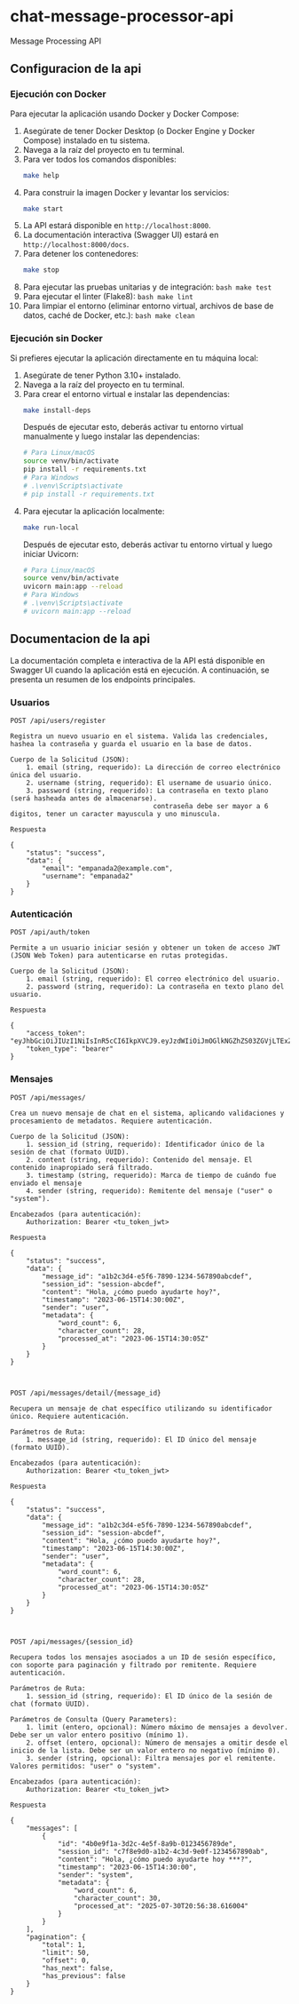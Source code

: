 # chat-message-processor-api
Message Processing API

## Configuracion de la api
### Ejecución con Docker
Para ejecutar la aplicación usando Docker y Docker Compose:

1.  Asegúrate de tener Docker Desktop (o Docker Engine y Docker Compose) instalado en tu sistema.
2.  Navega a la raíz del proyecto en tu terminal.
3.  Para ver todos los comandos disponibles:
    ```bash
    make help
    ```
4.  Para construir la imagen Docker y levantar los servicios:
    ```bash
    make start
    ```
5.  La API estará disponible en `http://localhost:8000`.
6.  La documentación interactiva (Swagger UI) estará en `http://localhost:8000/docs`.
7.  Para detener los contenedores:
    ```bash
    make stop
    ```
8.   Para ejecutar las pruebas unitarias y de integración:
    ```bash
    make test
    ```
9.   Para ejecutar el linter (Flake8):
    ```bash
    make lint
    ```
10.  Para limpiar el entorno (eliminar entorno virtual, archivos de base de datos, caché de Docker, etc.):
    ```bash
    make clean
    ```


### Ejecución sin Docker
Si prefieres ejecutar la aplicación directamente en tu máquina local:

1.  Asegúrate de tener Python 3.10+ instalado.
2.  Navega a la raíz del proyecto en tu terminal.
3.  Para crear el entorno virtual e instalar las dependencias:
    ```bash
    make install-deps
    ```
    Después de ejecutar esto, deberás activar tu entorno virtual manualmente y luego instalar las dependencias:
    ```bash
    # Para Linux/macOS
    source venv/bin/activate
    pip install -r requirements.txt
    # Para Windows
    # .\venv\Scripts\activate
    # pip install -r requirements.txt
    ```
4.  Para ejecutar la aplicación localmente:
    ```bash
    make run-local
    ```
    Después de ejecutar esto, deberás activar tu entorno virtual y luego iniciar Uvicorn:
    ```bash
    # Para Linux/macOS
    source venv/bin/activate
    uvicorn main:app --reload
    # Para Windows
    # .\venv\Scripts\activate
    # uvicorn main:app --reload
    ```

## Documentacion de la api
La documentación completa e interactiva de la API está disponible en Swagger UI cuando la aplicación está en ejecución. A continuación, se presenta un resumen de los endpoints principales.

### Usuarios

    POST /api/users/register

    Registra un nuevo usuario en el sistema. Valida las credenciales, hashea la contraseña y guarda el usuario en la base de datos.

    Cuerpo de la Solicitud (JSON):
        1. email (string, requerido): La dirección de correo electrónico única del usuario.
        2. username (string, requerido): El username de usuario único.
        3. password (string, requerido): La contraseña en texto plano (será hasheada antes de almacenarse).
                                        contraseña debe ser mayor a 6 digitos, tener un caracter mayuscula y uno minuscula.

    Respuesta

    {
        "status": "success",
        "data": {
            "email": "empanada2@example.com",
            "username": "empanada2"
        }
    }


### Autenticación

    POST /api/auth/token

    Permite a un usuario iniciar sesión y obtener un token de acceso JWT (JSON Web Token) para autenticarse en rutas protegidas.

    Cuerpo de la Solicitud (JSON):
        1. email (string, requerido): El correo electrónico del usuario.
        2. password (string, requerido): La contraseña en texto plano del usuario.

    Respuesta

    {
        "access_token": "eyJhbGciOiJIUzI1NiIsInR5cCI6IkpXVCJ9.eyJzdWIiOiJmOGlkNGZhZS03ZGVjLTExZDAtYTc2NS0wMGEwYzkxZTZiZjYiLCJleHAiOjE2NzgwNTI0MDB9.some_signature_here",
        "token_type": "bearer"
    }


### Mensajes

    POST /api/messages/

    Crea un nuevo mensaje de chat en el sistema, aplicando validaciones y procesamiento de metadatos. Requiere autenticación.

    Cuerpo de la Solicitud (JSON):
        1. session_id (string, requerido): Identificador único de la sesión de chat (formato UUID).
        2. content (string, requerido): Contenido del mensaje. El contenido inapropiado será filtrado.
        3. timestamp (string, requerido): Marca de tiempo de cuándo fue enviado el mensaje
        4. sender (string, requerido): Remitente del mensaje ("user" o "system").
    
    Encabezados (para autenticación):
        Authorization: Bearer <tu_token_jwt>

    Respuesta

    {
        "status": "success",
        "data": {
            "message_id": "a1b2c3d4-e5f6-7890-1234-567890abcdef",
            "session_id": "session-abcdef",
            "content": "Hola, ¿cómo puedo ayudarte hoy?",
            "timestamp": "2023-06-15T14:30:00Z",
            "sender": "user",
            "metadata": {
                "word_count": 6,
                "character_count": 28,
                "processed_at": "2023-06-15T14:30:05Z"
            }
        }
    }



    POST /api/messages/detail/{message_id}

    Recupera un mensaje de chat específico utilizando su identificador único. Requiere autenticación.

    Parámetros de Ruta:
        1. message_id (string, requerido): El ID único del mensaje (formato UUID).
    
    Encabezados (para autenticación):
        Authorization: Bearer <tu_token_jwt>

    Respuesta

    {
        "status": "success",
        "data": {
            "message_id": "a1b2c3d4-e5f6-7890-1234-567890abcdef",
            "session_id": "session-abcdef",
            "content": "Hola, ¿cómo puedo ayudarte hoy?",
            "timestamp": "2023-06-15T14:30:00Z",
            "sender": "user",
            "metadata": {
                "word_count": 6,
                "character_count": 28,
                "processed_at": "2023-06-15T14:30:05Z"
            }
        }
    }



    POST /api/messages/{session_id}

    Recupera todos los mensajes asociados a un ID de sesión específico, con soporte para paginación y filtrado por remitente. Requiere autenticación.

    Parámetros de Ruta:
        1. session_id (string, requerido): El ID único de la sesión de chat (formato UUID).

    Parámetros de Consulta (Query Parameters):
        1. limit (entero, opcional): Número máximo de mensajes a devolver. Debe ser un valor entero positivo (mínimo 1).
        2. offset (entero, opcional): Número de mensajes a omitir desde el inicio de la lista. Debe ser un valor entero no negativo (mínimo 0).
        3. sender (string, opcional): Filtra mensajes por el remitente. Valores permitidos: "user" o "system".
    
    Encabezados (para autenticación):
        Authorization: Bearer <tu_token_jwt>

    Respuesta

    {
        "messages": [
            {
                "id": "4b0e9f1a-3d2c-4e5f-8a9b-0123456789de",
                "session_id": "c7f8e9d0-a1b2-4c3d-9e0f-1234567890ab",
                "content": "Hola, ¿cómo puedo ayudarte hoy ***?",
                "timestamp": "2023-06-15T14:30:00",
                "sender": "system",
                "metadata": {
                    "word_count": 6,
                    "character_count": 30,
                    "processed_at": "2025-07-30T20:56:38.616004"
                }
            }
        ],
        "pagination": {
            "total": 1,
            "limit": 50,
            "offset": 0,
            "has_next": false,
            "has_previous": false
        }
    }

